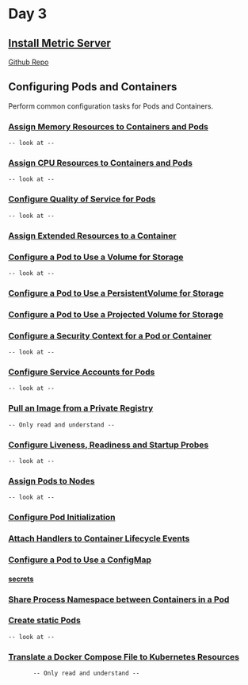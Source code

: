 # Day 3

## [Install Metric Server](https://kubernetes.io/docs/tasks/debug-application-cluster/resource-metrics-pipeline/)

[Github Repo](https://github.com/kubernetes-sigs/metrics-server)

## Configuring Pods and Containers

Perform common configuration tasks for Pods and Containers.

### [Assign Memory Resources to Containers and Pods](https://kubernetes.io/docs/tasks/configure-pod-container/assign-memory-resource/)

    -- look at --

### [Assign CPU Resources to Containers and Pods](https://kubernetes.io/docs/tasks/configure-pod-container/assign-cpu-resource/)

    -- look at --

### [Configure Quality of Service for Pods](https://kubernetes.io/docs/tasks/configure-pod-container/quality-service-pod/)

    -- look at --

### [Assign Extended Resources to a Container](https://kubernetes.io/docs/tasks/configure-pod-container/extended-resource/)

### [Configure a Pod to Use a Volume for Storage](https://kubernetes.io/docs/tasks/configure-pod-container/configure-volume-storage/)

    -- look at --

### [Configure a Pod to Use a PersistentVolume for Storage](https://kubernetes.io/docs/tasks/configure-pod-container/configure-persistent-volume-storage/)

### [Configure a Pod to Use a Projected Volume for Storage](https://kubernetes.io/docs/tasks/configure-pod-container/configure-projected-volume-storage/)

### [Configure a Security Context for a Pod or Container](https://kubernetes.io/docs/tasks/configure-pod-container/security-context/)

    -- look at --

### [Configure Service Accounts for Pods](https://kubernetes.io/docs/tasks/configure-pod-container/configure-service-account/)

    -- look at --

### [Pull an Image from a Private Registry](https://kubernetes.io/docs/tasks/configure-pod-container/pull-image-private-registry/)   

    -- Only read and understand --

### [Configure Liveness, Readiness and Startup Probes](https://kubernetes.io/docs/tasks/configure-pod-container/configure-liveness-readiness-startup-probes/)

    -- look at --

### [Assign Pods to Nodes](https://kubernetes.io/docs/tasks/configure-pod-container/assign-pods-nodes/)

    -- look at --

### [Configure Pod Initialization](https://kubernetes.io/docs/tasks/configure-pod-container/configure-pod-initialization/)

### [Attach Handlers to Container Lifecycle Events](https://kubernetes.io/docs/tasks/configure-pod-container/attach-handler-lifecycle-event/)

### [Configure a Pod to Use a ConfigMap](https://kubernetes.io/docs/tasks/configure-pod-container/configure-pod-configmap/)

#### [secrets](https://kubernetes.io/docs/concepts/configuration/secret/#using-secrets-as-files-from-a-pod)

### [Share Process Namespace between Containers in a Pod](https://kubernetes.io/docs/tasks/configure-pod-container/share-process-namespace/)

### [Create static Pods](https://kubernetes.io/docs/tasks/configure-pod-container/static-pod/)

    -- look at --

### [Translate a Docker Compose File to Kubernetes Resources](https://kubernetes.io/docs/tasks/configure-pod-container/translate-compose-kubernetes/) 

           -- Only read and understand --
